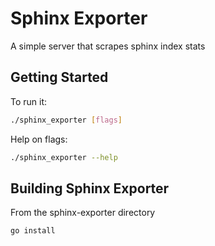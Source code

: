# Sphinx Exporter

A simple server that scrapes sphinx index stats

## Getting Started

To run it:

```bash
./sphinx_exporter [flags]
```

Help on flags:

```bash
./sphinx_exporter --help
```

## Building Sphinx Exporter

From the sphinx-exporter directory
```bash
go install
```
